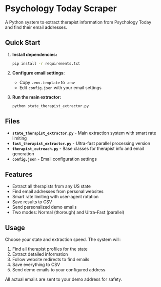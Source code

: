 # Psychology Today Scraper

A Python system to extract therapist information from Psychology Today and find their email addresses.

## Quick Start

1. **Install dependencies:**
   ```bash
   pip install -r requirements.txt
   ```

2. **Configure email settings:**
   - Copy `.env.template` to `.env`
   - Edit `config.json` with your email settings

3. **Run the main extractor:**
   ```bash
   python state_therapist_extractor.py
   ```

## Files

- **`state_therapist_extractor.py`** - Main extraction system with smart rate limiting
- **`fast_therapist_extractor.py`** - Ultra-fast parallel processing version
- **`therapist_outreach.py`** - Base classes for therapist info and email generation
- **`config.json`** - Email configuration settings

## Features

- Extract all therapists from any US state
- Find email addresses from personal websites
- Smart rate limiting with user-agent rotation
- Save results to CSV
- Send personalized demo emails
- Two modes: Normal (thorough) and Ultra-Fast (parallel)

## Usage

Choose your state and extraction speed. The system will:
1. Find all therapist profiles for the state
2. Extract detailed information
3. Follow website redirects to find emails
4. Save everything to CSV
5. Send demo emails to your configured address

All actual emails are sent to your demo address for safety.

